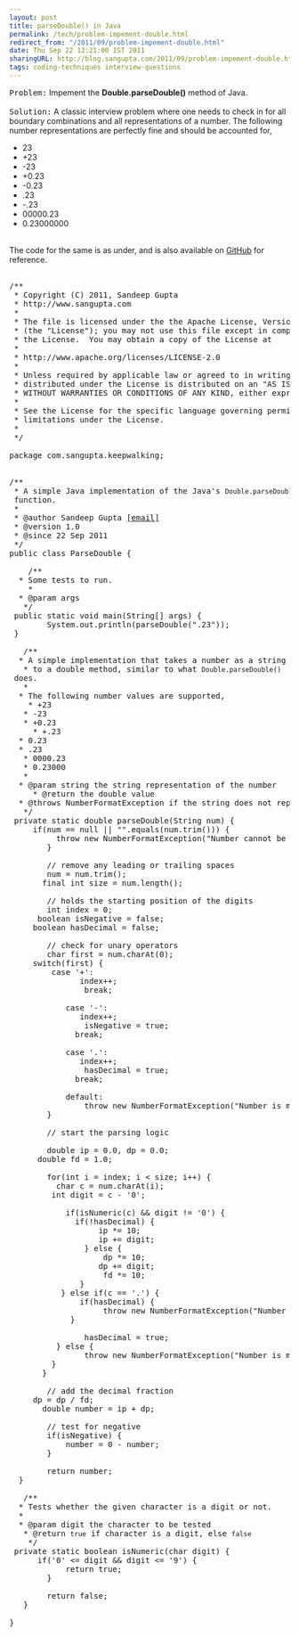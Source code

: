 ```yaml
---
layout: post
title: parseDouble() in Java
permalink: /tech/problem-impement-double.html
redirect_from: "/2011/09/problem-impement-double.html"
date: Thu Sep 22 12:21:00 IST 2011
sharingURL: http://blog.sangupta.com/2011/09/problem-impement-double.html
tags: coding-techniques interview-questions
---
```


<tt>Problem:</tt> Impement the 
<b>Double.parseDouble()</b> method of Java.
<br>
<br>
<tt>Solution:</tt> A classic interview problem where one needs to check in for all boundary combinations and all representations of a number. The following number representations are perfectly fine and should be accounted for,
<br>
<ul>
    <li>23</li>
    <li>+23</li>
    <li>-23</li>
    <li>+0.23</li>
    <li>-0.23</li>
    <li>.23</li>
    <li>-.23</li>
    <li>00000.23</li>
    <li>0.23000000</li>
</ul>
<br>The code for the same is as under, and is also available on 
<a href="https://github.com/sangupta/BlogExamples/blob/master/KeepWalking/src/com/sangupta/keepwalking/ParseDouble.java">GitHub</a> for reference.
<br>
<br>
<pre class="brush: java">/**<br> * Copyright (C) 2011, Sandeep Gupta<br> * http://www.sangupta.com<br> * <br> * The file is licensed under the the Apache License, Version 2.0<br> * (the "License"); you may not use this file except in compliance with<br> * the License.  You may obtain a copy of the License at<br> * <br> * http://www.apache.org/licenses/LICENSE-2.0<br> * <br> * Unless required by applicable law or agreed to in writing, software<br> * distributed under the License is distributed on an "AS IS" BASIS,<br> * WITHOUT WARRANTIES OR CONDITIONS OF ANY KIND, either express or implied.<br> * <br> * See the License for the specific language governing permissions and<br> * limitations under the License.<br> * <br> */<br><br>package com.sangupta.keepwalking;<br><br><br>/**<br> * A simple Java implementation of the Java's <code>Double.parseDouble()</code> function.<br> * <br> * @author Sandeep Gupta <a href="http://www.sangupta.com">[email]</a><br> * @version 1.0<br> * @since 22 Sep 2011<br> */<br>public class ParseDouble {<br>	<br>	/**<br>	 * Some tests to run.<br>	 * <br>	 * @param args<br>	 */<br>	public static void main(String[] args) {<br>		System.out.println(parseDouble(".23"));<br>	}<br><br>	/**<br>	 * A simple implementation that takes a number as a string and converts it<br>	 * to a double method, similar to what <code>Double.parseDouble()</code> does.<br>	 * <br>	 * The following number values are supported,<br>	 * +23<br>	 * -23<br>	 * +0.23<br>	 * +.23<br>	 * 0.23<br>	 * .23<br>	 * 0000.23<br>	 * 0.23000<br>	 * <br>	 * @param string the string representation of the number<br>	 * @return the double value<br>	 * @throws NumberFormatException if the string does not represent a number or is malformed<br>	 */<br>	private static double parseDouble(String num) {<br>		if(num == null || "".equals(num.trim())) {<br>			throw new NumberFormatException("Number cannot be null/empty.");<br>		}<br>		<br>		// remove any leading or trailing spaces<br>		num = num.trim();<br>		final int size = num.length();<br>		<br>		// holds the starting position of the digits<br>		int index = 0;<br>		boolean isNegative = false;<br>		boolean hasDecimal = false;<br>		<br>		// check for unary operators<br>		char first = num.charAt(0);<br>		switch(first) {<br>			case '+':<br>				index++;<br>				break;<br>				<br>			case '-':<br>				index++;<br>				isNegative = true;<br>				break;<br>				<br>			case '.':<br>				index++;<br>				hasDecimal = true;<br>				break;<br>				<br>			default:<br>				throw new NumberFormatException("Number is malformed: " + num); <br>		}<br>		<br>		// start the parsing logic<br>		<br>		double ip = 0.0, dp = 0.0;<br>		double fd = 1.0;<br>		<br>		for(int i = index; i &lt; size; i++) {<br>			char c = num.charAt(i);<br>			int digit = c - '0';<br>			<br>			if(isNumeric(c) &amp;&amp; digit != '0') {<br>				if(!hasDecimal) {<br>					ip *= 10;<br>					ip += digit;<br>				} else {<br>					dp *= 10;<br>					dp += digit;<br>					fd *= 10;<br>				}<br>			} else if(c == '.') {<br>				if(hasDecimal) {<br>					throw new NumberFormatException("Number is malformed: " + num);<br>				}<br>				<br>				hasDecimal = true;<br>			} else {<br>				throw new NumberFormatException("Number is malformed: " + num);<br>			}<br>		}<br>		<br>		// add the decimal fraction<br>		dp = dp / fd;<br>		double number = ip + dp;<br>		<br>		// test for negative<br>		if(isNegative) {<br>			number = 0 - number;<br>		}<br>		<br>		return number;<br>	}<br><br>	/**<br>	 * Tests whether the given character is a digit or not.<br>	 * <br>	 * @param digit the character to be tested<br>	 * @return <code>true</code> if character is a digit, else <code>false</code><br>	 */<br>	private static boolean isNumeric(char digit) {<br>		if('0' &lt;= digit &amp;&amp; digit &lt;= '9') {<br>			return true;<br>		}<br>		<br>		return false;<br>	}<br>	<br>}<br></pre>

